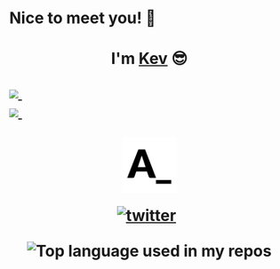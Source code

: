 <h1>
Nice to meet you!
 👋</h1>

<p>
  <h1 align='center'>
    <b>I'm <a href="#">Kev</a> 😎</b>

<!-- <div align="right">
  <a href="#">
    <img src="https://img.shields.io/badge/$-support-ff69b4.svg?style=flat" alt="Donate" />
  </a>
</div> -->
<p align='left'>
  
  <a href="https://www.linkedin.com/in/alexandresanlim/">
    <img src="https://img.shields.io/badge/linkedin-%230077B5.svg?&style=for-the-badge&logo=linkedin&logoColor=white" />
  </a>&nbsp;&nbsp;<br>
  <a href="https://https://www.instagram.com/kevin_b.biantuadi/">
    <img src="https://img.shields.io/badge/instagram-%23E4405F.svg?&style=for-the-badge&logo=instagram&logoColor=white" />        
  </a>&nbsp;&nbsp;
  
</p>

<p align="center">
  <a href="https://google.com" style='text-decoration:none; color:black;font-size:60px;'>
    <img width="100" src="https://github.com/aralroca/aralroca.com/raw/master/public/images/logo.svg" alt="logo" />
  </a>
</p>

<p align="center" style="margin: -20px 0 30px">
   <a href="https://twitter.com/KBBiantuadi" target="_blank" style='margin-right:10px'>
    <img align="center" src="https://cdn.jsdelivr.net/npm/simple-icons@3.0.1/icons/twitter.svg" alt="twitter" height="22px" width="22px" />
  </a>
</p>
<div align="center">
  <img width="" src="https://github-readme-stats.vercel.app/api/top-langs/?username=B-kev&layout=compact&hide_title=1&card_width=300" alt="Top language used in my repos" />
 </div>



